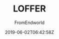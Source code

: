 ---
title: "LOFFER"
github: https://github.com/FromEndWorld/LOFFER
demo: https://fromendworld.github.io/LOFFER/
author: FromEndworld
ssg:
  - Jekyll
cms:
  - No Cms
date: 2019-06-02T06:42:58Z
github_branch: master
---